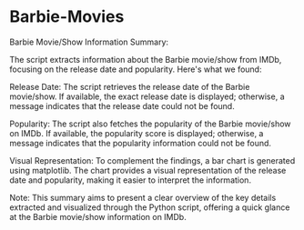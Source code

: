 # Barbie-Movies
Barbie Movie/Show Information Summary:

The script extracts information about the Barbie movie/show from IMDb, focusing on the release date and popularity. Here's what we found:

Release Date:
The script retrieves the release date of the Barbie movie/show. If available, the exact release date is displayed; otherwise, a message indicates that the release date could not be found.

Popularity:
The script also fetches the popularity of the Barbie movie/show on IMDb. If available, the popularity score is displayed; otherwise, a message indicates that the popularity information could not be found.

Visual Representation:
To complement the findings, a bar chart is generated using matplotlib. The chart provides a visual representation of the release date and popularity, making it easier to interpret the information.

Note:
This summary aims to present a clear overview of the key details extracted and visualized through the Python script, offering a quick glance at the Barbie movie/show information on IMDb.
